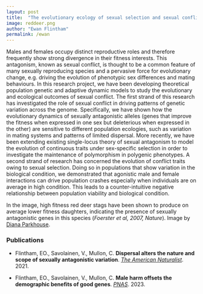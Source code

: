 ```yaml
---
layout: post
title:  "The evolutionary ecology of sexual selection and sexual conflict"
image: reddeer.png
author: "Ewan Flintham"
permalink: /ewan
---
```


Males and females occupy distinct reproductive roles and therefore frequently show strong divergence in their fitness interests. This antagonism, known as sexual conflict, is thought to be a common feature of many sexually reproducing species and a pervasive force for evolutionary change, e.g. driving the evolution of phenotypic sex differences and mating behaviours. In this research project, we have been developing theoretical population genetic and adaptive dynamic models to study the evolutionary and ecological outcomes of sexual conflict. The first strand of this research has investigated the role of sexual conflict in driving patterns of genetic variation across the genome. Specifically, we have shown how the evolutionary dynamics of sexually antagonistic alleles (genes that improve the fitness when expressed in one sex but deleterious when expressed in the other) are sensitive to different population ecologies, such as variation in mating systems and patterns of limited dispersal. More recently, we have been extending existing single-locus theory of sexual antagonism to model the evolution of continuous traits under sex-specific selection in order to investigate the maintenance of polymorphism in polygenic phenotypes. A second strand of research has concerned the evolution of conflict traits owing to sexual selection. Doing so in populations that show variation in the biological condition, we demonstrated that agonistic male and female interactions can drive population crashes especially when individuals are on average in high condition. This leads to a counter-intuitive negative relationship between population viability and biological condition.

In the image, high fitness red deer stags have been shown to produce on average lower fitness daughters, indicating the presence of sexually antagonistic genes in this species (*Foerster et al, 2007, Nature*). Image by [Diana Parkhouse](https://unsplash.com/@ditakesphotos).

### Publications

* Flintham, EO., Savolainen, V., Mullon, C. **Dispersal alters the nature and scope of sexually antagonistic variation**. *[The American Naturalist](https://www.journals.uchicago.edu/doi/abs/10.1086/713739?journalCode=an)*. 2021.

* Flintham, EO., Savolainen, V., Mullon, C. **Male harm offsets the demographic benefits of good genes**. *[PNAS](https://www.pnas.org/doi/10.1073/pnas.2211668120)*. 2023.

